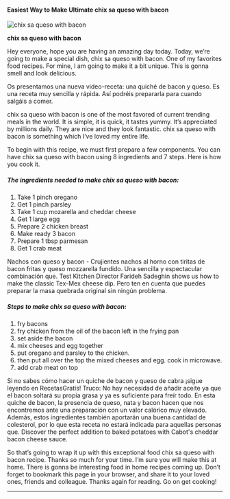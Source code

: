             

#### Easiest Way to Make Ultimate chix sa queso with bacon

![chix sa queso with bacon](https://img-global.cpcdn.com/recipes/55746993/751x532cq70/chix-sa-queso-with-bacon-recipe-main-photo.jpg)

**chix sa queso with bacon**

Hey everyone, hope you are having an amazing day today. Today, we’re going to make a special dish, chix sa queso with bacon. One of my favorites food recipes. For mine, I am going to make it a bit unique. This is gonna smell and look delicious.

Os presentamos una nueva video-receta: una quiché de bacon y queso. Es una receta muy sencilla y rápida. Así podréis prepararla para cuando salgáis a comer.

chix sa queso with bacon is one of the most favored of current trending meals in the world. It is simple, it is quick, it tastes yummy. It’s appreciated by millions daily. They are nice and they look fantastic. chix sa queso with bacon is something which I’ve loved my entire life.

To begin with this recipe, we must first prepare a few components. You can have chix sa queso with bacon using 8 ingredients and 7 steps. Here is how you cook it.

##### The ingredients needed to make chix sa queso with bacon:

1.  Take 1 pinch oregano
2.  Get 1 pinch parsley
3.  Take 1 cup mozarella and cheddar cheese
4.  Get 1 large egg
5.  Prepare 2 chicken breast
6.  Make ready 3 bacon
7.  Prepare 1 tbsp parmesan
8.  Get 1 crab meat

Nachos con queso y bacon - Crujientes nachos al horno con tiritas de bacon fritas y queso mozzarella fundido. Una sencilla y espectacular combinación que. Test Kitchen Director Farideh Sadeghin shows us how to make the classic Tex-Mex cheese dip. Pero ten en cuenta que puedes preparar la masa quebrada original sin ningún problema.

##### Steps to make chix sa queso with bacon:

1.  fry bacons
2.  fry chicken from the oil of the bacon left in the frying pan
3.  set aside the bacon
4.  mix cheeses and egg together
5.  put oregano and parsley to the chicken.
6.  then put all over the top the mixed cheeses and egg. cook in microwave.
7.  add crab meat on top

Si no sabes cómo hacer un quiche de bacon y queso de cabra ¡sigue leyendo en RecetasGratis! Truco: No hay necesidad de añadir aceite ya que el bacon soltará su propia grasa y ya es suficiente para freír todo. En esta quiche de bacon, la presencia de queso, nata y bacon hacen que nos encontremos ante una preparación con un valor calórico muy elevado. Además, estos ingredientes también aportarán una buena cantidad de colesterol, por lo que esta receta no estará indicada para aquellas personas que. Discover the perfect addition to baked potatoes with Cabot's cheddar bacon cheese sauce.

So that’s going to wrap it up with this exceptional food chix sa queso with bacon recipe. Thanks so much for your time. I’m sure you will make this at home. There is gonna be interesting food in home recipes coming up. Don’t forget to bookmark this page in your browser, and share it to your loved ones, friends and colleague. Thanks again for reading. Go on get cooking!

* * *